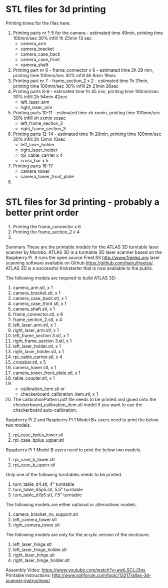 # STL files for 3d printing

Printing times for the files here: 
1. Printing parts nr 1-5 for the camera - estimated time 49min, printing time 100mm/sec 30% infill 1h 25min 13 sec
   - camera_arm
   - camera_bracket
   - camera_case_back
   - camera_case_front
   - camera_shaft
2. Printing part nr 6 - frame_connector x 6 - estimated time 2h 29 min, printing time 100mm/sec 30% infill 4h 8min 19sec
3. Printing part nr 7 - frame_section_2 x 2 - estimated time 1h 31min, printing time 100mm/sec 30% infill 2h 21min 36sec
4. Printing parts 8-9 - estimated time 1h 45 min, printing time 100mm/sec 30% infill 2h 54min 42sec
   - left_laser_arm
   - right_laser_arm 
5. Printing parts 10-11 - estimated time xh xxmin, printing time 100mm/sec 30% infill xh xxmin xxsec
   - left_frame_section_3
   - right_frame_section_3
6. Printing parts 12-14 - estimated time 1h 20min, printing time 100mm/sec 30% infill 2h 13min 10sec
   - left_laser_holder
   - right_laser_holder
   - rpi_cable_carrier x 4
   - cross_bar x 5
7. Printing parts 16-17
   - camera_tower
   - camera_tower_front_plate
9.    

# STL files for 3d printing - probably a better print order

1. Printing the frame_connector x 6 
2. Printing the frame_section_2 x 4
3. 


Summary
These are the printable models for the ATLAS 3D turntable laser scanner by Murobo. ATLAS 3D is a turntable 3D laser scanner based on the Raspberry Pi. It runs the open source FreeLSS http://www.freelss.org laser scanning software available on Github https://github.com/hairu/freelss/. ATLAS 3D is a successful Kickstarter that is now available to the public.

The following models are required to build ATLAS 3D:

1. camera_arm.stl, x 1
2. camera_bracket.stl, x 1
3. camera_case_back.stl, x 1
4. camera_case_front.stl, x 1
5. camera_shaft.stl, x 1
6. frame_connector.stl, x 6
7. frame_section_2.stl, x 4
8. left_laser_arm.stl, x 1
9. right_laser_arm.stl, x 1
10. left_frame_section 3.stl, x 1
11. right_frame_section 3.stl, x 1
12. left_laser_holder.stl, x 1
13. right_laser_holder.stl, x 1
14. rpi_cable_carrier.stl, x 4
15. crossbar.stl, x 5
16. camera_tower.stl, x 1
17. camera_tower_front_plate.stl, x 1
18. table_coupler.stl, x 1
19. 
    - calibration_item.stl or 
    - checkerboard_calibration_item.stl, x 1
20. The calibrationPattern.pdf file needs to be printed and glued onto the checkerboard_calibration_item.stl model if you want to use the checkerboard auto-calibration.

Raspberry Pi 2 and Raspberry Pi 1 Model B+ users need to print the below two models.

1. rpi_case_bplus_lower.stl
2. rpi_case_bplus_upper.stl

Raspberry Pi 1 Model B users need to print the below two models.

1. rpi_case_b_lower.stl
2. rpi_case_b_upper.stl


Only one of the following turntables needs to be printed.

1. turn_table_d4.stl, 4" turntable
2. turn_table_d5p5.stl, 5.5" turntable
3. turn_table_d7p5.stl, 7.5" turntable

The following models are either optional or alternatives models.

1. camera_bracket_no_support.stl
2. left_camera_tower.stl
3. right_camera_tower.stl

The following models are only for the acrylic version of the enclosure.
1. left_laser_hinge.stl
2. left_laser_hinge_holder.stl
3. right_laser_hinge.stl
4. right_laser_hinge_holder.stl

Assembly Video: https://www.youtube.com/watch?v=awtLSCLJ3qs
Printable Instructions: http://www.soliforum.com/topic/13217/atlas-3d-scanner-instructions/
